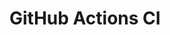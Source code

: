 # GitHub Actions CI
























































































































































































































































































































































































































































































































































































































































































































































































































































































































































































































